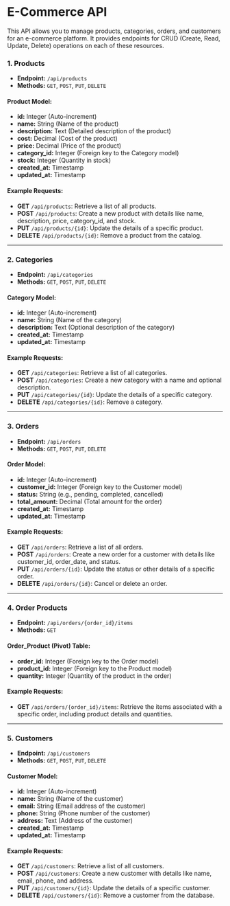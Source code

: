 # E-Commerce API

This API allows you to manage products, categories, orders, and customers for an e-commerce platform. It provides endpoints for CRUD (Create, Read, Update, Delete) operations on each of these resources.

### 1. Products

- **Endpoint:** `/api/products`
- **Methods:** `GET`, `POST`, `PUT`, `DELETE`

#### Product Model:
- **id:** Integer (Auto-increment)
- **name:** String (Name of the product)
- **description:** Text (Detailed description of the product)
- **cost:** Decimal (Cost of the product)
- **price:** Decimal (Price of the product)
- **category_id:** Integer (Foreign key to the Category model)
- **stock:** Integer (Quantity in stock)
- **created_at:** Timestamp
- **updated_at:** Timestamp

#### Example Requests:
- **GET** `/api/products`: Retrieve a list of all products.
- **POST** `/api/products`: Create a new product with details like name, description, price, category_id, and stock.
- **PUT** `/api/products/{id}`: Update the details of a specific product.
- **DELETE** `/api/products/{id}`: Remove a product from the catalog.

---

### 2. Categories

- **Endpoint:** `/api/categories`
- **Methods:** `GET`, `POST`, `PUT`, `DELETE`

#### Category Model:
- **id:** Integer (Auto-increment)
- **name:** String (Name of the category)
- **description:** Text (Optional description of the category)
- **created_at:** Timestamp
- **updated_at:** Timestamp

#### Example Requests:
- **GET** `/api/categories`: Retrieve a list of all categories.
- **POST** `/api/categories`: Create a new category with a name and optional description.
- **PUT** `/api/categories/{id}`: Update the details of a specific category.
- **DELETE** `/api/categories/{id}`: Remove a category.

---

### 3. Orders

- **Endpoint:** `/api/orders`
- **Methods:** `GET`, `POST`, `PUT`, `DELETE`

#### Order Model:
- **id:** Integer (Auto-increment)
- **customer_id:** Integer (Foreign key to the Customer model)
- **status:** String (e.g., pending, completed, cancelled)
- **total_amount:** Decimal (Total amount for the order)
- **created_at:** Timestamp
- **updated_at:** Timestamp

#### Example Requests:
- **GET** `/api/orders`: Retrieve a list of all orders.
- **POST** `/api/orders`: Create a new order for a customer with details like customer_id, order_date, and status.
- **PUT** `/api/orders/{id}`: Update the status or other details of a specific order.
- **DELETE** `/api/orders/{id}`: Cancel or delete an order.

---

### 4. Order Products

- **Endpoint:** `/api/orders/{order_id}/items`
- **Methods:** `GET`

#### Order_Product (Pivot) Table:
- **order_id:** Integer (Foreign key to the Order model)
- **product_id:** Integer (Foreign key to the Product model)
- **quantity:** Integer (Quantity of the product in the order)

#### Example Requests:
- **GET** `/api/orders/{order_id}/items`: Retrieve the items associated with a specific order, including product details and quantities.

---

### 5. Customers

- **Endpoint:** `/api/customers`
- **Methods:** `GET`, `POST`, `PUT`, `DELETE`

#### Customer Model:
- **id:** Integer (Auto-increment)
- **name:** String (Name of the customer)
- **email:** String (Email address of the customer)
- **phone:** String (Phone number of the customer)
- **address:** Text (Address of the customer)
- **created_at:** Timestamp
- **updated_at:** Timestamp

#### Example Requests:
- **GET** `/api/customers`: Retrieve a list of all customers.
- **POST** `/api/customers`: Create a new customer with details like name, email, phone, and address.
- **PUT** `/api/customers/{id}`: Update the details of a specific customer.
- **DELETE** `/api/customers/{id}`: Remove a customer from the database.
